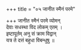 +++
title = "०५ जानीत स्मैनं परमे"

+++
जानीत स्मैनं परमे व्योमन्  
देवाः सधस्था विद लोकम् एतम् ।  
इष्टापूर्तम् अनु सं क्राम विद्वान्  
यत्र ते दत्तं बहुधा विबन्धुषु ॥